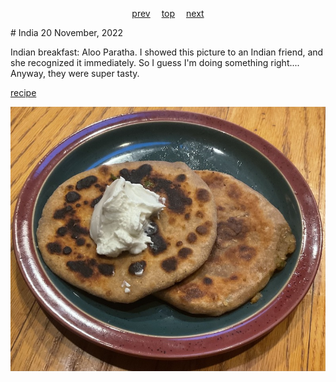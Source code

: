 <span><p align=center>
[prev](iceland.md)&emsp;
[top](../index.md)&emsp;
[next](indonesia.md)
</p></span>
# India
20 November, 2022


Indian breakfast: Aloo Paratha. I showed this picture to an Indian
friend, and she recognized it immediately. So I guess I'm doing
something right.... Anyway, they were super tasty.

[recipe](https://www.indianhealthyrecipes.com/aloo-paratha/)

![breakfast](images/india.jpeg)

